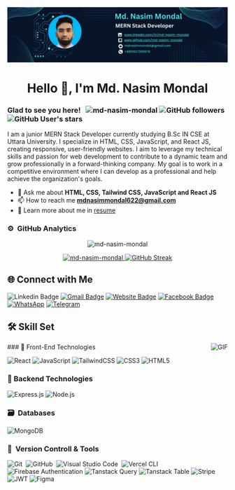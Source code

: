 <!--<img src="https://i.ibb.co/x6mdZHx/Navy-Blue-Geometric-Technology-Linked-In-Banner-Final.png" alt="Header Image"/>-->
<img src="Navy Blue Geometric Technology LinkedIn Banner (1).png" alt="Navy-Blue-Geometric-Technology-Linked-In-Banner-1" border="0">
<h1 align="center">Hello 👋, I'm Md. Nasim Mondal</h1>
<h3 align="center" ></h3></h3>

### Glad to see you here! &nbsp; <img src="https://komarev.com/ghpvc/?username=md-nasim-mondal&label=Profile%20views&color=0e75b6&style=flat" alt="md-nasim-mondal" /> ![GitHub followers](https://img.shields.io/github/followers/md-nasim-mondal) ![GitHub User's stars](https://img.shields.io/github/stars/md-nasim-mondal)

I am a junior MERN Stack Developer currently studying B.Sc IN CSE at Uttara University. I specialize in HTML, CSS, JavaScript, and React JS, creating responsive, user-friendly websites. I aim to leverage my technical skills and passion for web development to contribute to a dynamic team and grow professionally in a forward-thinking company. My goal is to work in a competitive environment where I can develop as a professional and help achieve the organization&apos;s goals.

<!--<p align="left"> <a href="https://github.com/ryo-ma/github-profile-trophy"><img src="https://github-profile-trophy.vercel.app/?username=md-nasim-mondal" alt="md-nasim-mondal" /></a> </p>-->

- 💬 Ask me about **HTML, CSS, Tailwind CSS, JavaScript and React JS**
- 📫 How to reach me **mdnasimmondal622@gmail.com**
- 📄 Learn more about me in [resume](https://drive.google.com/file/d/1sTZr36o1IEOwKRYUAsDVpjXF4LMXtvEt/view?usp=sharing)

<!--[![Anurag's GitHub stats](https://github-readme-stats-blue-nu-75.vercel.app/api?username=md-nasim-mondal\&include_all_commits=true)](https://github-readme-stats-blue-nu-75.vercel.app)-->

### ⚙️ &nbsp;GitHub Analytics
<p align="center">
  <img height="180em" src="https://github-readme-stats.vercel.app/api/top-langs?username=md-nasim-mondal&show_icons=true&locale=en&layout=compact" alt="md-nasim-mondal"/>
</p>
<p align="center">
  <a href="https://github.com/md-nasim-mondal" align="left">
    <img height="180" width="400" src="https://github-readme-stats-blue-nu-75.vercel.app/api?username=md-nasim-mondal" alt="md-nasim-mondal"/>
  </a> <a href="https://git.io/streak-stats"><img src="https://github-readme-streak-stats-zeta-ebon-65.vercel.app?user=md-nasim-mondal&hide_border=true&card_width=420&card_height=178" alt="GitHub Streak" /></a>
<!--   <a href="https://github.com/md-nasim-mondal" align="left">
    <img height="180em" width="400em" src="https://github-readme-stats.vercel.app/api?username=md-nasim-mondal&show_icons=true&locale=en" alt="md-nasim-mondal"/>
  </a> -->
<!--   <a href="https://github.com/md-nasim-mondal" align="right">
    <img height="180em" width="420em" src="https://github-readme-streak-stats.herokuapp.com/?user=md-nasim-mondal&" alt="md-nasim-mondal"/>
  </a> -->
</p>


## 🌐 Connect with Me

![Linkedin Badge](https://img.shields.io/badge/LinkedIn-blue?style=flat&logo=linkedin&labelColor=blue&link=https://www.linkedin.com/in/md-nasim-mondal)
[![Gmail Badge](https://img.shields.io/badge/Gmail-red?style=flat-square&logo=Gmail&logoColor=white&link=mailto:mdnasimmondal622@gmail.com)](mailto:mdnasimmondal622@gmail.com) 
[![Website Badge](https://img.shields.io/badge/-Website-47CCCC?style=flat&logo=Google-Chrome&logoColor=white&link=https://md-nasim-mondal-portfolio1.netlify.app)](https://md-nasim-mondal-portfolio1.netlify.app) 
[![Facebook Badge](https://img.shields.io/badge/-Facebook-1877f2?style=flat&logo=facebook&logoColor=white&link=https://facebook.com/md.nasim.mondal.737)](https://facebook.com/md.nasim.mondal.737)
[![WhatsApp](https://img.shields.io/badge/WhatsApp-25D366?style=flat-square&logo=whatsapp&logoColor=white)](https://wa.me/+8801627206676)
[![Telegram](https://img.shields.io/badge/Telegram-2CA5E0?style=flat-square&logo=telegram&logoColor=white)](https://t.me/mdnasimmondal)
<!-- [![Twitter Badge](https://img.shields.io/badge/-Twitter-1ca0f1?style=flat&labelColor=1ca0f1&logo=twitter&logoColor=white&link=https://twitter.com/md-nasim-mondal)](https://twitter.com/md-nasim-mondal)
[![Instagram Badge](https://img.shields.io/badge/-Instagram-E4405F?style=flat&logo=instagram&logoColor=white&link=https://instagram.com/m.a.n.u.m.a.n.o.j/)](https://instagram.com/m.a.n.u.m.a.n.o.j) -->

## 🛠️ Skill Set
<div>
<img align="right" alt="GIF" src="https://i.pinimg.com/originals/e4/26/70/e426702edf874b181aced1e2fa5c6cde.gif" />
</div>
### 🎨 Front-End Technologies

![React](https://img.shields.io/badge/react-%2320232a.svg?style=for-the-badge&logo=react&logoColor=%2361DAFB)
![JavaScript](https://img.shields.io/badge/javascript-%23323330.svg?style=for-the-badge&logo=javascript&logoColor=%23F7DF1E)
![TailwindCSS](https://img.shields.io/badge/tailwindcss-%2338B2AC.svg?style=for-the-badge&logo=tailwind-css&logoColor=white)
![CSS3](https://img.shields.io/badge/css3-%231572B6.svg?style=for-the-badge&logo=css3&logoColor=white)
![HTML5](https://img.shields.io/badge/html5-%23E34F26.svg?style=for-the-badge&logo=html5&logoColor=white)
<!--![TypeScript](https://img.shields.io/badge/typescript-%23007ACC.svg?style=for-the-badge&logo=typescript&logoColor=white)-->
<!--![SASS](https://img.shields.io/badge/sass-%23CC6699.svg?style=for-the-badge&logo=sass&logoColor=white)-->
<!-- ![Next.js](https://img.shields.io/badge/Next.js-%23000000.svg?style=for-the-badge&logo=next.js) -->

<!-- <img alt="Night Coding" src="https://raw.githubusercontent.com/AVS1508/AVS1508/master/assets/Night-Coding.gif" align="right"/> -->

### 🔧 Backend Technologies

![Express.js](https://img.shields.io/badge/express.js-%23404d59.svg?style=for-the-badge&logo=express&logoColor=%2361DAFB)
![Node.js](https://img.shields.io/badge/node.js-6DA55F?style=for-the-badge&logo=node.js&logoColor=white)
<!--![MongoDB](https://img.shields.io/badge/MongoDB-%234ea94b.svg?style=for-the-badge&logo=mongodb&logoColor=white)
![Mongoose](https://img.shields.io/badge/mongoose-%23880000.svg?style=for-the-badge&logo=mongoose&logoColor=white) -->

### 🗃 &nbsp;Databases

![MongoDB](https://img.shields.io/badge/MongoDB-%234ea94b.svg?style=for-the-badge&logo=mongodb&logoColor=white)&nbsp;


### 🧰 &nbsp;Version Controll & Tools 

![Git](https://img.shields.io/badge/git-%23F05033.svg?style=for-the-badge&logo=git&logoColor=white)&nbsp;
![GitHub](https://img.shields.io/badge/github-%23121011.svg?style=for-the-badge&logo=github&logoColor=white)&nbsp;
![Visual Studio Code](https://img.shields.io/badge/Visual%20Studio%20Code-0078d7.svg?style=for-the-badge&logo=visual-studio-code&logoColor=white)&nbsp;
![Vercel CLI](https://img.shields.io/badge/vercel%20cli-%23000000.svg?style=for-the-badge&logo=vercel&logoColor=white)
![Firebase Authentication](https://img.shields.io/badge/Firebase-Authentication-FFCA28?style=for-the-badge&logo=Firebase&logoColor=white&labelColor=dd2c00)
![Tanstack Query](https://img.shields.io/badge/tanstack%20query-%23FF4154.svg?style=for-the-badge&logo=react-query&logoColor=white)
![Tanstack Table](https://img.shields.io/badge/tanstack%20table-%23007ACC.svg?style=for-the-badge&logo=react-table&logoColor=white)
![Stripe](https://img.shields.io/badge/Stripe-%231e1e1e.svg?style=for-the-badge&logo=stripe&logoColor=%2364C4ED)
![JWT](https://img.shields.io/badge/JWT-black?style=for-the-badge&logo=JSON%20web%20tokens)
![Figma](https://img.shields.io/badge/Figma-F24E1E?style=for-the-badge&logo=figma&logoColor=white)
<!--![VS Code](https://img.shields.io/badge/VS%20Code-007ACC?style=for-the-badge&logo=visual-studio-code&logoColor=white)-->
